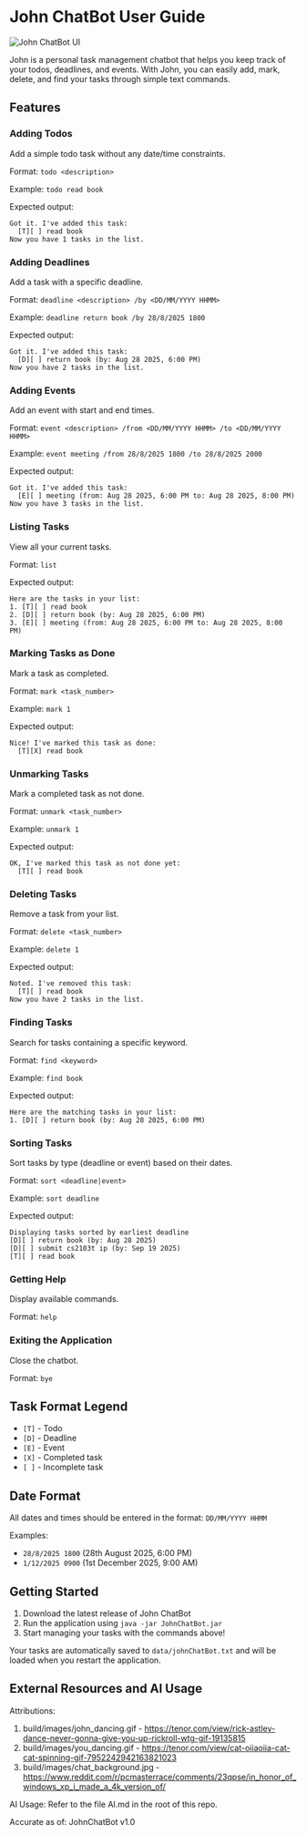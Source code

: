 # John ChatBot User Guide

![John ChatBot UI](Ui.png)

John is a personal task management chatbot that helps you keep track of your todos, deadlines, and events. With John, you can easily add, mark, delete, and find your tasks through simple text commands.

## Features

### Adding Todos

Add a simple todo task without any date/time constraints.

Format: `todo <description>`

Example: `todo read book`

Expected output:
```
Got it. I've added this task:
  [T][ ] read book
Now you have 1 tasks in the list.
```

### Adding Deadlines

Add a task with a specific deadline.

Format: `deadline <description> /by <DD/MM/YYYY HHMM>`

Example: `deadline return book /by 28/8/2025 1800`

Expected output:
```
Got it. I've added this task:
  [D][ ] return book (by: Aug 28 2025, 6:00 PM)
Now you have 2 tasks in the list.
```

### Adding Events

Add an event with start and end times.

Format: `event <description> /from <DD/MM/YYYY HHMM> /to <DD/MM/YYYY HHMM>`

Example: `event meeting /from 28/8/2025 1800 /to 28/8/2025 2000`

Expected output:
```
Got it. I've added this task:
  [E][ ] meeting (from: Aug 28 2025, 6:00 PM to: Aug 28 2025, 8:00 PM)
Now you have 3 tasks in the list.
```

### Listing Tasks

View all your current tasks.

Format: `list`

Expected output:
```
Here are the tasks in your list:
1. [T][ ] read book
2. [D][ ] return book (by: Aug 28 2025, 6:00 PM)
3. [E][ ] meeting (from: Aug 28 2025, 6:00 PM to: Aug 28 2025, 8:00 PM)
```

### Marking Tasks as Done

Mark a task as completed.

Format: `mark <task_number>`

Example: `mark 1`

Expected output:
```
Nice! I've marked this task as done:
  [T][X] read book
```

### Unmarking Tasks

Mark a completed task as not done.

Format: `unmark <task_number>`

Example: `unmark 1`

Expected output:
```
OK, I've marked this task as not done yet:
  [T][ ] read book
```

### Deleting Tasks

Remove a task from your list.

Format: `delete <task_number>`

Example: `delete 1`

Expected output:
```
Noted. I've removed this task:
  [T][ ] read book
Now you have 2 tasks in the list.
```

### Finding Tasks

Search for tasks containing a specific keyword.

Format: `find <keyword>`

Example: `find book`

Expected output:
```
Here are the matching tasks in your list:
1. [D][ ] return book (by: Aug 28 2025, 6:00 PM)
```

### Sorting Tasks

Sort tasks by type (deadline or event) based on their dates.

Format: `sort <deadline|event>`

Example: `sort deadline`

Expected output:
```
Displaying tasks sorted by earliest deadline
[D][ ] return book (by: Aug 28 2025)
[D][ ] submit cs2103t ip (by: Sep 19 2025)
[T][ ] read book
```

### Getting Help

Display available commands.

Format: `help`

### Exiting the Application

Close the chatbot.

Format: `bye`

## Task Format Legend

- `[T]` - Todo
- `[D]` - Deadline
- `[E]` - Event
- `[X]` - Completed task
- `[ ]` - Incomplete task

## Date Format

All dates and times should be entered in the format: `DD/MM/YYYY HHMM`

Examples:
- `28/8/2025 1800` (28th August 2025, 6:00 PM)
- `1/12/2025 0900` (1st December 2025, 9:00 AM)

## Getting Started

1. Download the latest release of John ChatBot
2. Run the application using `java -jar JohnChatBot.jar`
3. Start managing your tasks with the commands above!

Your tasks are automatically saved to `data/johnChatBot.txt` and will be loaded when you restart the application.

## External Resources and AI Usage

Attributions:
1. build/images/john_dancing.gif - https://tenor.com/view/rick-astley-dance-never-gonna-give-you-up-rickroll-wtg-gif-19135815
2. build/images/you_dancing.gif - https://tenor.com/view/cat-oiiaoiia-cat-cat-spinning-gif-7952242942163821023
3. build/images/chat_background.jpg - https://www.reddit.com/r/pcmasterrace/comments/23qpse/in_honor_of_windows_xp_i_made_a_4k_version_of/

AI Usage: Refer to the file AI.md in the root of this repo.

Accurate as of: JohnChatBot v1.0
